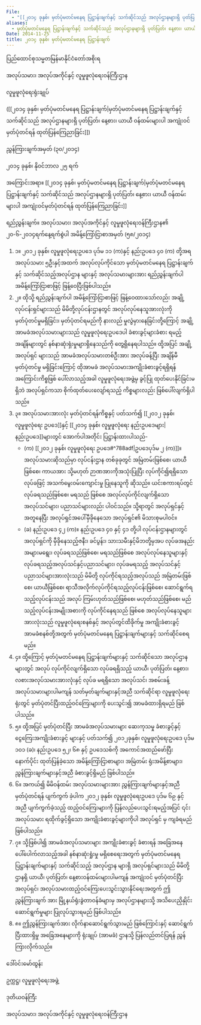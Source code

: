 ```yaml
---
File:
  - "[[၂၀၁၄ ခုနှစ်၊ မှတ်ပုံမတင်မနေရ ပြဋ္ဌာန်းချက်နှင့် သက်ဆိုင်သည် အလုပ်ဌာနများရှိ ပုတ်ပြတ်၊ နေ့စား၊ ယာယီ ဝန်ထမ်းများပါ အကျုံးဝင်မှတ်ပုံတင်ရန် ထုတ်ပြန်ကြေညာခြင်း.docx]]"
aliases:
  - မှတ်ပုံမတင်မနေရ ပြဋ္ဌာန်းချက်နှင့် သက်ဆိုင်သည် အလုပ်ဌာနများရှိ ပုတ်ပြတ်၊ နေ့စား၊ ယာယီ ဝန်ထမ်းများပါ အကျုံးဝင်မှတ်ပုံတင်ရန် ထုတ်ပြန်ကြေညာခြင်း
Date: 2014-11-25
title: ၂၀၁၄ ခုနှစ်၊ မှတ်ပုံမတင်မနေရ ပြဋ္ဌာန်းချက်
---
```

ပြည်ထောင်စုသမ္မတမြန်မာနိုင်ငံတော်အစိုးရ

အလုပ်သမား၊ အလုပ်အကိုင်နှင့် လူမှုဖူလုံရေးဝန်ကြီးဌာန  

လူမှုဖူလုံရေးရုံးချုပ်

([[၂၀၁၄ ခုနှစ်၊ မှတ်ပုံမတင်မနေရ ပြဋ္ဌာန်းချက်|မှတ်ပုံမတင်မနေရ ပြဋ္ဌာန်းချက်နှင့် သက်ဆိုင်သည် အလုပ်ဌာနများရှိ ပုတ်ပြတ်၊ နေ့စား၊ ယာယီ ဝန်ထမ်းများပါ အကျုံးဝင်မှတ်ပုံတင်ရန် ထုတ်ပြန်ကြေညာခြင်း]])

ညွှန်ကြားချက်အမှတ် (၃၀/၂၀၁၄)

၂၀၁၄ ခုနှစ်၊ နိုဝင်ဘာလ ၂၅ ရက်

အကြောင်းအရာ။ [[၂၀၁၄ ခုနှစ်၊ မှတ်ပုံမတင်မနေရ ပြဋ္ဌာန်းချက်|မှတ်ပုံမတင်မနေရ ပြဋ္ဌာန်းချက်နှင့် သက်ဆိုင်သည် အလုပ်ဌာနများရှိ ပုတ်ပြတ်၊ နေ့စား၊ ယာယီ ဝန်ထမ်းများပါ အကျုံးဝင်မှတ်ပုံတင်ရန် ထုတ်ပြန်ကြေညာခြင်း]]

ရည်ညွှန်းချက်။ အလုပ်သမား၊ အလုပ်အကိုင်နှင့် လူမှုဖူလုံရေးဝန်ကြီးဌာန၏ ၂၀-၆-၂၀၁၄ရက်နေ့ရက်စွဲပါ အမိန့်ကြော်ငြာစာအမှတ် (၅၈/၂၀၁၄)

1. ၁။ ၂၀၁၂ ခုနှစ်၊ လူမှုဖူလုံရေးဥပဒေ ပုဒ်မ ၁၁ (က)နှင့် နည်းဥပဒေ ၄၀ (က) တို့အရ အလုပ်သမား ၅ဦးနှင့်အထက် အလုပ်လုပ်ကိုင်သော မှတ်ပုံမတင်မနေရ ပြဋ္ဌာန်းချက်နှင့် သက်ဆိုင်သည့်အလုပ်ဌာန များနှင့် အလုပ်သမားများအား ရည်ညွှန်းချက်ပါ အမိန့်ကြော်ငြာစာဖြင့် ဖြန့်ဝေပြီးဖြစ်ပါသည်။
2. ၂။ ထိုသို့ ရည်ညွှန်းချက်ပါ အမိန့်ကြော်ငြာစာဖြင့် ဖြန့်ဝေထားသော်လည်း အချို့လုပ်ငန်းရှင်များသည် မိမိတို့လုပ်ငန်းဌာနတွင် အလုပ်လုပ်နေသူအားလုံးကို မှတ်ပုံတင်မှုမရှိခြင်း၊ မှတ်ပုံတင်ရမည်ကို နားလည် မှုလွဲမှားနေခြင်းတို့ကြောင့် အချို့အာမခံအလုပ်သမားများသည် လူမှုဖူလုံရေးဥပဒေပါ ခံစားခွင့်များခံစား ရမည့်အချိန်များတွင် နစ်နာဆုံးရှံးမှုများရှိနေသည်ကို တွေ့ရှိနေရပါသည်။ ထို့အပြင် အချို့အလုပ်ရှင် များသည် အာမခံအလုပ်သမားတစ်ဦးအား အလုပ်ခန့်ပြီး အချိန်မီမှတ်ပုံတင်မှု မရှိခြင်းကြောင့် ထိုအာမခံ အလုပ်သမားအကျိုးခံစားခွင့်ရရှိရန် အကြောင်းကိစ္စဖြစ် ပေါ်လာသည့်အခါ လူမှုဖူလုံရေးအဖွဲ့မှ ခွင့်ပြု ထုတ်ပေးနိုင်ခြင်းမရှိဘဲ အလုပ်ရှင်ကသာ စိုက်ထုတ်ပေးလျော်ရသည့် ကိစ္စများလည်း ဖြစ်ပေါ်လျက်ရှိပါ သည်။
3. ၃။ အလုပ်သမားအားလုံး မှတ်ပုံတင်ရန်ကိစ္စနှင့် ပတ်သက်၍ [[၂၀၁၂ ခုနှစ်၊ လူမှုဖူလုံရေး ဥပဒေ]]နှင့် [[၂၀၁၄ ခုနှစ်၊ လူမှုဖူလုံရေး နည်းဥပဒေများ|နည်းဥပဒေ]]များတွင် အောက်ပါအတိုင်း ပြဋ္ဌာန်းထားပါသည်-
	- (က) [[၂၀၁၂ ခုနှစ်၊ လူမှုဖူလုံရေး ဥပဒေ#^788adf|ဥပဒေပုဒ်မ ၂ (က)]]။ အလုပ်သမားဆိုသည်မှာ လုပ်ငန်းဌာန တစ်ခုခုတွင် အမြဲတမ်းဖြစ်စေ၊ ယာယီဖြစ်စေ၊ ကာယအား သို့မဟုတ် ဉာဏအားကိုအသုံးပြုပြီး လုပ်ကိုင်၍ရရှိသော လုပ်ခဖြင့် အသက်မွေးဝမ်းကျောင်းမှု ပြုနေသူကို ဆိုသည်။ ယင်းစကားရပ်တွင် လုပ်ခရသည်ဖြစ်စေ၊ မရသည် ဖြစ်စေ အလုပ်လုပ်ကိုင်လျက်ရှိသော အလုပ်သင်များ၊ ပညာသင်များလည်း ပါဝင်သည်။ သို့ရာတွင် အလုပ်ရှင်နှင့် အတူနေပြီး အလုပ်ရှင်အပေါ်မှီခိုနေသော အလုပ်ရှင်၏ မိသားစုမပါဝင်။
	- (ခ) နည်းဥပဒေ ၄၂ (က)။ နည်းဥပဒေ ၄၀ နှင့် ၄၁ တို့ပါ လုပ်ငန်းဌာနများတွင် အလုပ်ရှင်ကို မှီခိုနေသည့်ဇနီး၊ ခင်ပွန်း၊ သားသမီးနှင့်မိဘတို့မှအပ လုပ်ခအနည်းအများမရွေး၊ လုပ်ခရသည်ဖြစ်စေ၊ မရသည်ဖြစ်စေ အလုပ်လုပ်နေသူများနှင့် လုပ်ခရသည့်အလုပ်သင်နှင့်ပညာသင်များ၊ လုပ်ခမရသည့် အလုပ်သင်နှင့် ပညာသင်များအားလုံးသည် မိမိတို့ လုပ်ကိုင်ရသည့်အလုပ်သည် အမြဲတမ်းဖြစ်စေ၊ ယာယီဖြစ်စေ၊ ရာသီအလိုက်လုပ်ကိုင်ရသည့်လုပ်ငန်းဖြစ်စေ၊ ဆောင်ရွက်ရသည့်လုပ်ငန်းသည် အလုပ် ကြမ်းဟုတ်သည်ဖြစ်စေ၊ မဟုတ်သည်ဖြစ်စေ၊ မည်သည့်လုပ်ငန်းအမျိုးအစားကို လုပ်ကိုင်နေရသည် ဖြစ်စေ အလုပ်လုပ်နေသူများအားလုံးသည် လူမှုဖူလုံရေးစနစ်နှင့် အလုပ်တွင်ထိခိုက်မှု အကျိုးခံစားခွင့် အာမခံစနစ်တို့အတွက် မှတ်ပုံမတင်မနေရ ပြဋ္ဌာန်းချက်များနှင့် သက်ဆိုင်စေရမည်။
4. ၄။ ထို့ကြောင့် မှတ်ပုံမတင်မနေရ ပြဋ္ဌာန်းချက်များနှင့် သက်ဆိုင်သော အလုပ်ဌာနများတွင် အလုပ် လုပ်ကိုင်လျက်ရှိသော လုပ်ခရရှိသည့် ယာယီ၊ ပုတ်ပြတ်၊ နေ့စား၊ လစားအလုပ်သမားအားလုံးနှင့် လုပ်ခ မရရှိသော အလုပ်သင်၊ အစမ်းခန့်အလုပ်သမားများပါမကျန် သတ်မှတ်ချက်များနှင့်အညီ သက်ဆိုင်ရာ လူမှုဖူလုံရေးရုံးတွင် မှတ်ပုံတင်ပြီးထည့်ဝင်ကြေးများကို ပေးသွင်း၍ အာမခံထားရှိရမည် ဖြစ်ပါသည်။
5. ၅။ ထို့အပြင် မှတ်ပုံတင်ပြီး အာမခံအလုပ်သမားများ ဆေးကုသမှု ခံစားခွင့်နှင့် ငွေကြေးအကျိုးခံစားခွင့် များနှင့် ပတ်သက်၍ ၂၀၁၂ခုနှစ်၊ လူမှုဖူလုံရေးဥပဒေ ပုဒ်မ ၁၀၁ (ခ)၊ နည်းဥပဒေ ၅၂၊ ၆၈ နှင့် ဥပဒေသစ်ကို အကောင်အထည်ဖော်ပြီးနောက်ပိုင်း ထုတ်ပြန်ခဲ့သော အမိန့်ကြော်ငြာစာများ၊ အမြဲတမ်း ရုံးအမိန့်စာများ၊ ညွှန်ကြားချက်များနှင့်အညီ ခံစားခွင့်ရှိမည် ဖြစ်ပါသည်။
6. ၆။ အကယ်၍ မိမိဝန်ထမ်း အလုပ်သမားများအား ညွှန်ကြားချက်များနှင့်အညီ မှတ်ပုံတင်ရန် ပျက်ကွက် ခဲ့ပါက ၂၀၁၂ ခုနှစ်၊ လူမှုဖူလုံရေးဥပဒေ ပုဒ်မ ၆၉ နှင့်အညီ ပျက်ကွက်ခဲ့သည့် ထည့်ဝင်ကြေးများကို ပြန်လည်ပေးသွင်းရမည့်အပြင် ၎င်းအလုပ်သမား ရထိုက်ခွင့်ရှိသော အကျိုးခံစားခွင့်များကိုပါ အလုပ်ရှင် မှ ကျခံရမည်ဖြစ်ပါသည်။
7. ၇။ သို့ဖြစ်ပါ၍ အာမခံအလုပ်သမားများ အကျိုးခံစားခွင့် ခံစားရန် အခြေအနေ ပေါ်ပေါက်လာသည့်အခါ နစ်နာဆုံးရှုံးမှု မရှိစေရေးအတွက် မှတ်ပုံမတင်မနေရ ပြဋ္ဌာန်းချက်များနှင့် သက်ဆိုင်သည့် အလုပ်ဌာန များရှိ အလုပ်ရှင်များသည် မိမိတို့ဌာနရှိ ယာယီ၊ ပုတ်ပြတ်၊ နေ့စားဝန်ထမ်းများပါမကျန် အကျုံးဝင် မှတ်ပုံတင်ပြီး အလုပ်ရှင်၊ အလုပ်သမားထည့်ဝင်ကြေးပေးသွင်းသွားနိုင်ရေးအတွက် ဤညွှန်ကြားချက် အား မြို့နယ်ရုံးခွဲတာဝန်ခံများမှ အလုပ်ဌာနများသို့ အသိပေးညှိနှိုင်းဆောင်ရွက်မှုများ ပြုလုပ်သွားရမည် ဖြစ်ပါသည်။
8. ၈။ ဤညွှန်ကြားချက်အား လိုက်နာဆောင်ရွက်သွားမည် ဖြစ်ကြောင်းနှင့် ဆောင်ရွက်ပြီးထားရှိမှု အခြေအနေများကို ရုံးချုပ် (အာမခံ) ဌာနသို့ ပြန်လည်တင်ပြရန် ညွှန်ကြားလိုက်သည်။

ဒေါ်ဝင်းမော်ထွန်း

ဥက္ကဋ္ဌ၊ လူမှုဖူလုံရေးအဖွဲ့

ဒုတိယဝန်ကြီး

အလုပ်သမား၊ အလုပ်အကိုင်နှင့် လူမှုဖူလုံရေးဝန်ကြီးဌာန